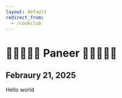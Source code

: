```yaml
---
layout: default
redirect_from:
  - /cookclub
---
```

# 🥛🐄🇮🇳🧀 Paneer 🧀🇮🇳🐄🥛
## Febraury 21, 2025

Hello world
